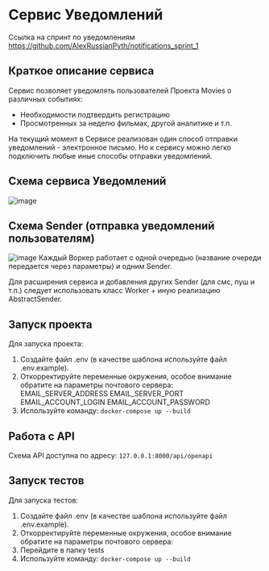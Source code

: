 # Сервис Уведомлений

Ссылка на спринт по уведомлениям https://github.com/AlexRussianPyth/notifications_sprint_1

## Краткое описание сервиса
Сервис позволяет уведомлять пользователей Проекта Movies о различных событиях:
- Необходимости подтвердить регистрацию
- Просмотренных за неделю фильмах, другой аналитике
и т.п.

На текущий момент в Сервисе реализован один способ отправки уведомлений - электронное письмо. Но к сервису можно легко подключить любые иные способы отправки уведомлений.
## Схема сервиса Уведомлений
![image](https://user-images.githubusercontent.com/78168466/198252273-3ccf5c86-26de-4cc5-bb7c-7dde8c28127c.png)

## Схема Sender (отправка уведомлений пользователям)
![image](https://user-images.githubusercontent.com/78168466/198835048-96d53d8c-2968-400e-ae5b-49c4b9bba7e7.png)
Каждый Воркер работает с одной очередью (название очереди передается через параметры) и одним Sender. 

Для расширения сервиса и добавления других Sender (для смс, пуш и т.п.) следует использовать класс Worker + иную реализацию AbstractSender. 

## Запуск проекта
Для запуска проекта:
1. Создайте файл .env (в качестве шаблона используйте файл .env.example).
2. Откорректируйте переменные окружения, особое внимание обратите на параметры почтового сервера:
EMAIL_SERVER_ADDRESS
EMAIL_SERVER_PORT
EMAIL_ACCOUNT_LOGIN
EMAIL_ACCOUNT_PASSWORD
3. Используйте команду:
```docker-compose up --build```

## Работа с API
Схема API доступна по адресу:
    ```127.0.0.1:8000/api/openapi```

## Запуск тестов
Для запуска тестов:
1. Создайте файл .env (в качестве шаблона используйте файл .env.example).
2. Откорректируйте переменные окружения, особое внимание обратите на параметры почтового сервера:
3. Перейдите в папку tests
4. Используйте команду:
```docker-compose up --build```
